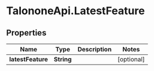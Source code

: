 # TalononeApi.LatestFeature

## Properties
Name | Type | Description | Notes
------------ | ------------- | ------------- | -------------
**latestFeature** | **String** |  | [optional] 


